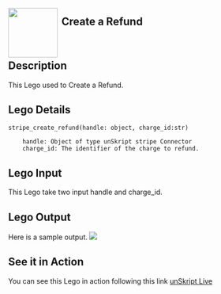 [<img align="left" src="https://unskript.com/assets/favicon.png" width="100" height="100" style="padding-right: 5px">](https://unskript.com/assets/favicon.png) 
<h2>Create a Refund</h2>

<br>

## Description
This Lego used to Create a Refund.


## Lego Details

    stripe_create_refund(handle: object, charge_id:str)

        handle: Object of type unSkript stripe Connector
        charge_id: The identifier of the charge to refund.

## Lego Input
This Lego take two input handle and charge_id.

## Lego Output
Here is a sample output.
<img src="./1.png">

## See it in Action

You can see this Lego in action following this link [unSkript Live](https://us.app.unskript.io)